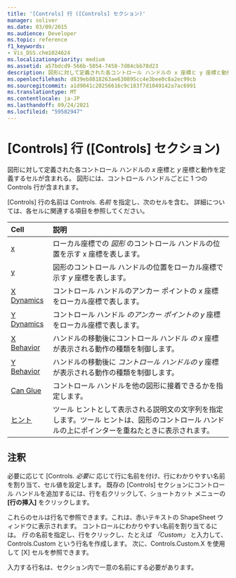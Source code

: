 ```yaml
---
title: '[Controls] 行 ([Controls] セクション)'
manager: soliver
ms.date: 03/09/2015
ms.audience: Developer
ms.topic: reference
f1_keywords:
- Vis_DSS.chm1024624
ms.localizationpriority: medium
ms.assetid: a57bdcd9-566b-5054-7458-7d84cbb78d23
description: 図形に対して定義された各コントロール ハンドルの x 座標と y 座標と動作を定義するセルが含まれる。 図形には、コントロール ハンドルごとに 1 つの Controls 行が含まれます。
ms.openlocfilehash: d839eb8818263ae630895cc4e3bee0c8a2ec99cb
ms.sourcegitcommit: a1d9041c20256616c9c183f7d1049142a7ac6991
ms.translationtype: MT
ms.contentlocale: ja-JP
ms.lasthandoff: 09/24/2021
ms.locfileid: "59582947"
---
```

# <a name="controls-row-controls-section"></a>[Controls] 行 ([Controls] セクション)

図形に対して定義された各コントロール ハンドルの  *x*  座標と  *y*  座標と動作を定義するセルが含まれる。 図形には、コントロール ハンドルごとに 1 つの Controls 行が含まれます。 
  
[Controls] 行の名前は Controls. *名前*  を指定し、次のセルを含む。 詳細については、各セルに関連する項目を参照してください。 
  
|**Cell**|**説明**|
|:-----|:-----|
|[x](x-cell-controls-section.md) <br/> |ローカル座標での  *図形*  のコントロール ハンドルの位置を示す x 座標を表します。  <br/> |
|[y](y-cell-controls-section.md) <br/> |図形のコントロール ハンドルの位置をローカル座標で示す  *y*  座標を表します。  <br/> |
|[X Dynamics](x-dynamics-cell-controls-section.md) <br/> |コントロール ハンドルのアンカー ポイントの  *x*  座標をローカル座標で表します。  <br/> |
|[Y Dynamics](y-dynamics-cell-controls-section.md) <br/> |コントロール ハンドル  *のアンカー ポイントの y*  座標をローカル座標で表します。  <br/> |
|[X Behavior](x-behavior-cell-controls-section.md) <br/> |ハンドルの移動後にコントロール ハンドル  *の x*  座標が表示される動作の種類を制御します。  <br/> |
|[Y Behavior](y-behavior-cell-controls-section.md) <br/> |ハンドルの移動後に  *コントロール ハンドルの y*  座標が表示される動作の種類を制御します。  <br/> |
|[Can Glue](can-glue-cell-controls-section.md) <br/> |コントロール ハンドルを他の図形に接着できるかを指定します。  <br/> |
|[ヒント](tip-cell-controls-section.md) <br/> |ツール ヒントとして表示される説明文の文字列を指定します。ツール ヒントは、図形のコントロール ハンドルの上にポインターを重ねたときに表示されます。  <br/> |
   
## <a name="remarks"></a>注釈

 必要に応じて [Controls.  *必要に*  応じて行に名前を付け、行にわかりやすい名前を割り当て、セル値を設定します。 既存の [Controls] セクションにコントロール ハンドルを追加するには、行を右クリックして、ショートカット メニューの **[行の挿入]** をクリックします。 
  
これらのセルは行名で参照できます。これは、赤いテキストの ShapeSheet ウィンドウに表示されます。 コントロールにわかりやすい名前を割り当てるには。 *行*  の名前を指定し、行をクリックし、たとえば  *「Custom」*  と入力して、Controls.Custom という行名を作成します。 次に、Controls.Custom.X を使用して [X] セルを参照できます。 
  
入力する行名は、セクション内で一意の名前にする必要があります。
  

